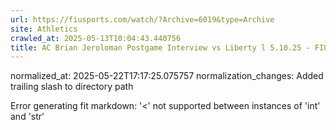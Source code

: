 ```yaml
---
url: https://fiusports.com/watch/?Archive=6019&type=Archive
site: Athletics
crawled_at: 2025-05-13T10:04:43.440756
title: AC Brian Jeroloman Postgame Interview vs Liberty l 5.10.25 - FIU Athletics
---
```

normalized_at: 2025-05-22T17:17:25.075757
normalization_changes: Added trailing slash to directory path

Error generating fit markdown: '<' not supported between instances of 'int' and 'str'